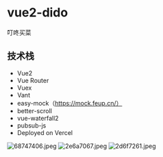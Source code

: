 # vue2-dido

叮咚买菜

## 技术栈
* Vue2
* Vue Router
* Vuex
* Vant
* easy-mock（https://mock.feup.cn/）
* better-scroll
* vue-waterfall2
* pubsub-js
* Deployed on Vercel

![68747406.jpeg](https://s2.loli.net/2022/08/08/UGis6HocE1d7XDx.jpg)
![2e6a7067.jpeg](https://s2.loli.net/2022/08/08/4wTukvlY65WrUbe.jpg)
![2d6f7261.jpeg](https://s2.loli.net/2022/08/08/XTGdWpjvucHQbPZ.jpg)
